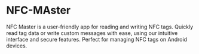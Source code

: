 # NFC-MAster
NFC Master is a user-friendly app for reading and writing NFC tags. Quickly read tag data or write custom messages with ease, using our intuitive interface and secure features. Perfect for managing NFC tags on Android devices.
